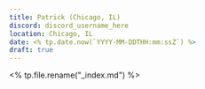```yaml
---
title: Patrick (Chicago, IL)
discord: discord_username_here
location: Chicago, IL
date: <% tp.date.now(`YYYY-MM-DDTHH:mm:ssZ`) %>
draft: true
---
```

<% tp.file.rename("_index.md") %>


